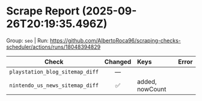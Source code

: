 # Scrape Report (2025-09-26T20:19:35.496Z)

Group: `seo`  |  Run: https://github.com/AlbertoRoca96/scraping-checks-scheduler/actions/runs/18048394829

| Check | Changed | Keys | Error |
|---|:---:|:--|:--|
| `playstation_blog_sitemap_diff` | — |  |  |
| `nintendo_us_news_sitemap_diff` | ✅ | added, nowCount |  |
